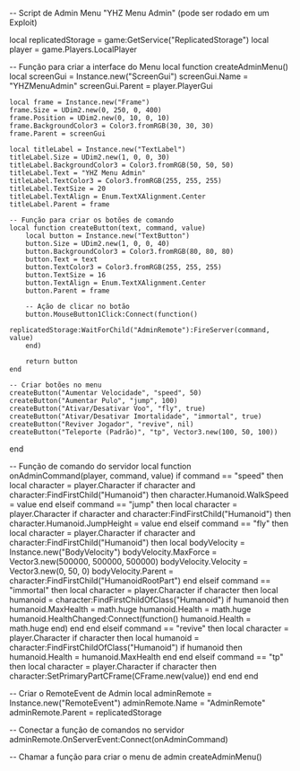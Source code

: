 -- Script de Admin Menu "YHZ Menu Admin" (pode ser rodado em um Exploit)

local replicatedStorage = game:GetService("ReplicatedStorage")
local player = game.Players.LocalPlayer

-- Função para criar a interface do Menu
local function createAdminMenu()
    local screenGui = Instance.new("ScreenGui")
    screenGui.Name = "YHZMenuAdmin"
    screenGui.Parent = player.PlayerGui

    local frame = Instance.new("Frame")
    frame.Size = UDim2.new(0, 250, 0, 400)
    frame.Position = UDim2.new(0, 10, 0, 10)
    frame.BackgroundColor3 = Color3.fromRGB(30, 30, 30)
    frame.Parent = screenGui

    local titleLabel = Instance.new("TextLabel")
    titleLabel.Size = UDim2.new(1, 0, 0, 30)
    titleLabel.BackgroundColor3 = Color3.fromRGB(50, 50, 50)
    titleLabel.Text = "YHZ Menu Admin"
    titleLabel.TextColor3 = Color3.fromRGB(255, 255, 255)
    titleLabel.TextSize = 20
    titleLabel.TextAlign = Enum.TextXAlignment.Center
    titleLabel.Parent = frame

    -- Função para criar os botões de comando
    local function createButton(text, command, value)
        local button = Instance.new("TextButton")
        button.Size = UDim2.new(1, 0, 0, 40)
        button.BackgroundColor3 = Color3.fromRGB(80, 80, 80)
        button.Text = text
        button.TextColor3 = Color3.fromRGB(255, 255, 255)
        button.TextSize = 16
        button.TextAlign = Enum.TextXAlignment.Center
        button.Parent = frame

        -- Ação de clicar no botão
        button.MouseButton1Click:Connect(function()
            replicatedStorage:WaitForChild("AdminRemote"):FireServer(command, value)
        end)

        return button
    end

    -- Criar botões no menu
    createButton("Aumentar Velocidade", "speed", 50)
    createButton("Aumentar Pulo", "jump", 100)
    createButton("Ativar/Desativar Voo", "fly", true)
    createButton("Ativar/Desativar Imortalidade", "immortal", true)
    createButton("Reviver Jogador", "revive", nil)
    createButton("Teleporte (Padrão)", "tp", Vector3.new(100, 50, 100))
end

-- Função de comando do servidor
local function onAdminCommand(player, command, value)
    if command == "speed" then
        local character = player.Character
        if character and character:FindFirstChild("Humanoid") then
            character.Humanoid.WalkSpeed = value
        end
    elseif command == "jump" then
        local character = player.Character
        if character and character:FindFirstChild("Humanoid") then
            character.Humanoid.JumpHeight = value
        end
    elseif command == "fly" then
        local character = player.Character
        if character and character:FindFirstChild("Humanoid") then
            local bodyVelocity = Instance.new("BodyVelocity")
            bodyVelocity.MaxForce = Vector3.new(500000, 500000, 500000)
            bodyVelocity.Velocity = Vector3.new(0, 50, 0)
            bodyVelocity.Parent = character:FindFirstChild("HumanoidRootPart")
        end
    elseif command == "immortal" then
        local character = player.Character
        if character then
            local humanoid = character:FindFirstChildOfClass("Humanoid")
            if humanoid then
                humanoid.MaxHealth = math.huge
                humanoid.Health = math.huge
                humanoid.HealthChanged:Connect(function()
                    humanoid.Health = math.huge
                end)
            end
        end
    elseif command == "revive" then
        local character = player.Character
        if character then
            local humanoid = character:FindFirstChildOfClass("Humanoid")
            if humanoid then
                humanoid.Health = humanoid.MaxHealth
            end
        end
    elseif command == "tp" then
        local character = player.Character
        if character then
            character:SetPrimaryPartCFrame(CFrame.new(value))
        end
    end
end

-- Criar o RemoteEvent de Admin
local adminRemote = Instance.new("RemoteEvent")
adminRemote.Name = "AdminRemote"
adminRemote.Parent = replicatedStorage

-- Conectar a função de comandos no servidor
adminRemote.OnServerEvent:Connect(onAdminCommand)

-- Chamar a função para criar o menu de admin
createAdminMenu()
